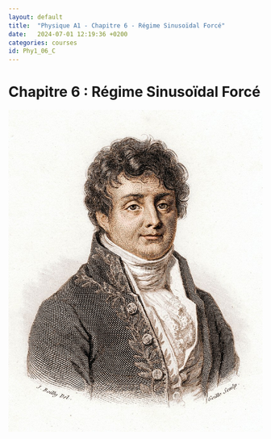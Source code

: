 ```yaml
---
layout: default
title:  "Physique A1 - Chapitre 6 - Régime Sinusoïdal Forcé"
date:   2024-07-01 12:19:36 +0200
categories: courses
id: Phy1_06_C
---
```


# Chapitre 6 : Régime Sinusoïdal Forcé

![](./img/Fourier.jpg)